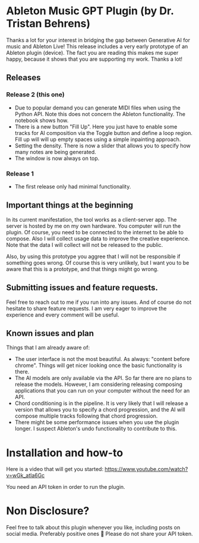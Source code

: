 # Ableton Music GPT Plugin (by Dr. Tristan Behrens)

Thanks a lot for your interest in bridging the gap between Generative AI for music and Ableton Live! This release includes a very early prototype of an Ableton plugin (device). The fact you are reading this makes me super happy, because it shows that you are supporting my work. Thanks a lot!


## Releases

### Release 2 (this one)

- Due to popular demand you can generate MIDI files when using the Python API. Note this does not concern the Ableton functionality. The notebook shows how.
- There is a new button "Fill Up". Here you just have to enable some tracks for AI composition via the Toggle button and define a loop region. Fill up will will up empty spaces using a simple inpainting approach.
- Setting the density. There is now a slider that allows you to specify how many notes are being generated.
- The window is now always on top.

### Release 1

- The first release only had minimal functionality.


## Important things at the beginning

In its current manifestation, the tool works as a client-server app. The server is hosted by me on my own hardware. You computer will run the plugin. Of course, you need to be connected to the internet to be able to compose. Also I will collect usage data to improve the creative experience. Note that the data I will collect will not be released to the public.

Also, by using this prototype you aggree that I will not be responsible if something goes wrong. Of course this is very unlikely, but I want you to be aware that this is a prototype, and that things might go wrong.


## Submitting issues and feature requests.

Feel free to reach out to me if you run into any issues. And of course do not hesitate to share feature requests. I am very eager to improve the experience and every comment will be useful.


## Known issues and plan

Things that I am already aware of:

- The user interface is not the most beautiful. As always: "content before chrome". Things will get nicer looking once the basic functionality is there.
- The AI models are only available via the API. So far there are no plans to release the models. However, I am considering releasing composing applications that you can run on your computer without the need for an API.
- Chord conditioning is in the pipeline. It is very likely that I will release a version that allows you to specify a chord progression, and the AI will compose multiple tracks following that chord progression.
- There might be some performance issues when you use the plugin longer. I suspect Ableton's undo functionality to contribute to this.


# Installation and how-to

Here is a video that will get you started: https://www.youtube.com/watch?v=wGk_atla6Gc

You need an API token in order to run the plugin.

# Non Disclosure?

Feel free to talk about this plugin whenever you like, including posts on social media. Preferably positive ones 🤗 Please do not share your API token.